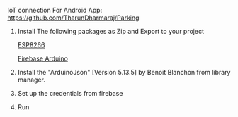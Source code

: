 IoT connection For Android App: https://github.com/TharunDharmaraj/Parking

1. Install The following packages as Zip and Export to your project

      [ESP8266](https://github.com/Hieromon/ESP8266)


      [Firebase Arduino](https://github.com/FirebaseExtended/firebase-arduino)


2. Install the "ArduinoJson" [Version 5.13.5] by Benoit Blanchon from library manager.


3. Set up the credentials from firebase


4. Run 

